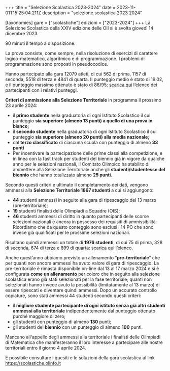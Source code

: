 +++
title = "Selezione Scolastica 2023-2024"
date = 2023-11-01T15:25:04.211Z
description = "selezione scolastica 2023 2024"

[taxonomies]
gare = ["scolastiche"]
edizioni = ["2023-2024"]
+++
La Selezione Scolastica della XXIV edizione delle OII si è svolta giovedì 14 dicembre 2023.

<!-- more -->

90 minuti il tempo a disposizione.

La prova consiste, come sempre, nella risoluzione di esercizi di carattere logico-matematico, algoritmico e di programmazione. I problemi di programmazione sono proposti in pseudocodice.

Hanno partecipato alla gara 12079 atleti, di cui 562 di prima, 1157 di seconda, 5518 di terza e 4841 di quarta. Il punteggio medio è stato di 19.02, e il punteggio massimo ottenuto è stato di 86/95; [scarica qui](/results/Classifica_generale_selezione_scolastica_14dicembre2023.xlsx) l’elenco dei partecipanti con i relativi punteggi.

**Criteri di ammissione alla Selezione Territoriale** in programma il prossimo 23 aprile 2024:

* il **primo studente** nella graduatoria di ogni Istituto Scolastico il cui punteggio **sia superiore (almeno 13 punti) a quello di una prova in bianco;**
* il **secondo studente** nella graduatoria di ogni Istituto Scolastico il cui punteggio **sia superiore (almeno 20 punti) alla media nazionale;**
* dal **terzo classificato** di ciascuna scuola con punteggio di almeno **33 punti**
* Per incentivare la partecipazione delle prime classi alla competizione, e in linea con la fast track per studenti del biennio già in vigore da qualche anno per le selezioni nazionali, il Comitato Olimpico ha stabilito di ammettere alla Selezione Territoriale anche gli **studenti/studentesse del biennio** che hanno totalizzato almeno **25 punti**.

Secondo questi criteri e ultimato il completamento dei dati, vengono ammessi alla **Selezione Territoriale 1867 studenti** a cui si aggiungono:

* **44** studenti ammessi in seguito alla gara di ripescaggio del 13 marzo (pre-territoriale);
* **19** studenti finalisti delle Olimpiadi a Squadre (OIS);
* **46** studenti ammessi di diritto in quanto partecipanti delle scorse selezioni nazionali e ancora in possesso dei requisiti di ammissibilità. Ricordiamo che da questo conteggio sono esclusi i 14 PO che sono invece già qualificati per le prossime selezioni nazionali.

Risultano quindi ammessi un totale di **1976 studenti**,  di cui 75 di prima, 328 di seconda, 674 di terza e 899 di quarta: [scarica qui](/results/Ammessi_Selezione_Territoriale_2024.xlsx) l’elenco.

Anche quest’anno abbiamo previsto un allenamento “**pre-territoriale**” che per quanti non ancora ammessi ha avuto valore di gara di ripescaggio. La pre-territoriale è rimasta disponibile on-line dal 13 al 17 marzo 2024 e si è configurata **come un allenamento** per coloro che in seguito alla selezione scolastica erano già stati selezionati per la fase territoriale; quanti non selezionati hanno invece avuto la possibilità (limitatamente al 13 marzo) di essere ripescati e diventare quindi ammessi. Dopo un accurato controllo copiature, sono stati ammessi 44 studenti secondo questi criteri:

* il **migliore studente partecipante di ogni istituto senza già altri studenti ammessi alla territoriale** indipendentemente dal punteggio ottenuto purché maggiore di zero;
* gli studenti con punteggio di almeno **130** punti;
* gli studenti del **biennio** con un punteggio di almeno **100** punti.

Mancano all'appello degli ammessi alla territoriale i finalisti delle Olimpiadi di Matematica che manifesteranno il loro interesse a partecipare alle nostre territoriali entro il giorno 4 aprile 2024.

É possibile consultare i quesiti e le soluzioni della gara scolastica al link <https://scolastiche.olinfo.it>
